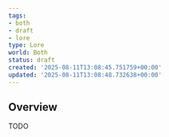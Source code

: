 ```yaml
---
tags:
- both
- draft
- lore
type: Lore
world: Both
status: draft
created: '2025-08-11T13:08:45.751759+00:00'
updated: '2025-08-11T13:08:48.732638+00:00'
---
```



## Overview

TODO
